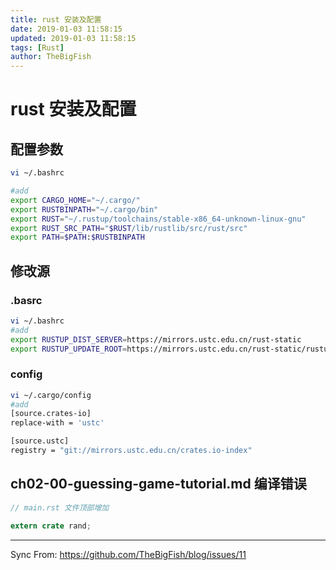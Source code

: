 ```yaml
---
title: rust 安装及配置
date: 2019-01-03 11:58:15
updated: 2019-01-03 11:58:15
tags: [Rust]
author: TheBigFish
---
```

# rust 安装及配置

## 配置参数

```bash
vi ~/.bashrc

#add
export CARGO_HOME="~/.cargo/"
export RUSTBINPATH="~/.cargo/bin"
export RUST="~/.rustup/toolchains/stable-x86_64-unknown-linux-gnu"
export RUST_SRC_PATH="$RUST/lib/rustlib/src/rust/src"
export PATH=$PATH:$RUSTBINPATH
```

## 修改源

### .basrc

```bash
vi ~/.bashrc
#add
export RUSTUP_DIST_SERVER=https://mirrors.ustc.edu.cn/rust-static
export RUSTUP_UPDATE_ROOT=https://mirrors.ustc.edu.cn/rust-static/rustup
```

### config

```bash
vi ~/.cargo/config
#add
[source.crates-io]
replace-with = 'ustc'

[source.ustc]
registry = "git://mirrors.ustc.edu.cn/crates.io-index"
```

## ch02-00-guessing-game-tutorial.md 编译错误

```rust
// main.rst 文件顶部增加

extern crate rand;
```


***
Sync From: https://github.com/TheBigFish/blog/issues/11
